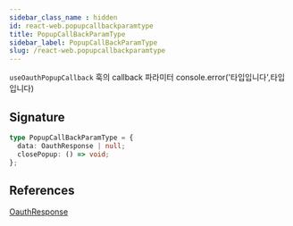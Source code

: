 ```yaml
---
sidebar_class_name : hidden
id: react-web.popupcallbackparamtype
title: PopupCallBackParamType
sidebar_label: PopupCallBackParamType
slug: /react-web.popupcallbackparamtype
---
```






`useOauthPopupCallback` 훅의 callback 파라미터 console.error('타입입니다',타입입니다)

## Signature

```typescript
type PopupCallBackParamType = {
  data: OauthResponse | null;
  closePopup: () => void;
};
```
## References
 [OauthResponse](./react-web.oauthresponse)

